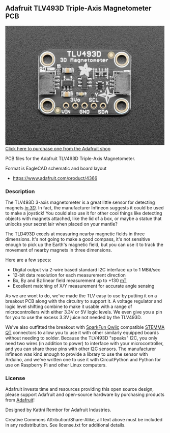 ## Adafruit TLV493D Triple-Axis Magnetometer PCB

<a href="http://www.adafruit.com/products/4366"><img src="assets/4366.jpg?raw=true" width="500px"><br/>
Click here to purchase one from the Adafruit shop</a>

PCB files for the Adafruit TLV493D Triple-Axis Magnetometer. 

Format is EagleCAD schematic and board layout
* https://www.adafruit.com/product/4366

### Description
The TLV493D 3-axis magnetometer is a great little sensor for detecting magnets [_in 3D_](https://www.youtube.com/watch?v=3FQDUX6X6-w). In fact, the manufacturer Infineon suggests it could be used to make a joystick! You could also use it for other cool things like detecting objects with magnets attached, like the lid of a box, or maybe a statue that unlocks your secret lair when placed on your mantle?

The TLD493D excels at measuring nearby magnetic fields in three dimensions. It's not going to make a good compass, it's not sensitive enough to pick up the Earth's magnetic field, but you can use it to track the movement of nearby magnets in three dimensions. 

Here are a few specs:

 * Digital output via 2-wire based standard I2C interface up to 1 MBit/sec
 * 12-bit data resolution for each measurement direction
 * Bx, By and Bz linear field measurement up to +130 [mT](https://en.wikipedia.org/wiki/Tesla_\(unit\))
 * Excellent matching of X/Y measurement for accurate angle sensing

As we are wont to do, we've made the TLV easy to use by putting it on a breakout PCB along with the circuitry to support it. A voltage regulator and logic level shifting combine to make it usable with a range of microcontrollers with either 3.3V or 5V logic levels. We even give you a pin for you to use the excess 3.3V juice not needed by the TLV493D.

We've also outfitted the breakout with [SparkFun Qwiic](https://www.sparkfun.com/qwiic) compatible [STEMMA QT](https://learn.adafruit.com/introducing-adafruit-stemma-qt) connectors to allow you to use it with other similarly equipped boards without needing to solder. Because the TLV493D "speaks" I2C, you only need two wires (in addition to power) to interface with your microcontroller, and you can share those pins with other I2C sensors. The manufacturer Infineon was kind enough to provide a library to use the sensor with Arduino, and we've written one to use it with CircuitPython and Python for use on Raspberry Pi and other Linux computers.

### License

Adafruit invests time and resources providing this open source design, please support Adafruit and open-source hardware by purchasing products from [Adafruit](https://www.adafruit.com)!

Designed by Kattni Rembor for Adafruit Industries.

Creative Commons Attribution/Share-Alike, all text above must be included in any redistribution. 
See license.txt for additional details.
